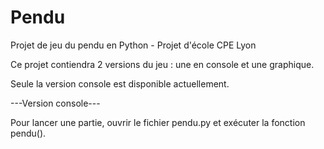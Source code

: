 # Pendu
Projet de jeu du pendu en Python - Projet d'école CPE Lyon

Ce projet contiendra 2 versions du jeu : une en console et une graphique.

Seule la version console est disponible actuellement.



---Version console---

Pour lancer une partie, ouvrir le fichier pendu.py et exécuter la fonction pendu().
